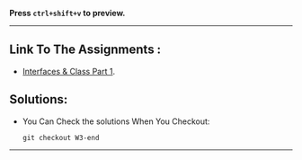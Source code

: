 **Press `ctrl+shift+v` to preview.**

---

## Link To The Assignments :

- [Interfaces & Class Part 1](https://elzero.org/typescript-assignments-lessons-from-22-to-31/).

## Solutions:

- You Can Check the solutions When You Checkout:

  ```git
  git checkout W3-end
  ```

---